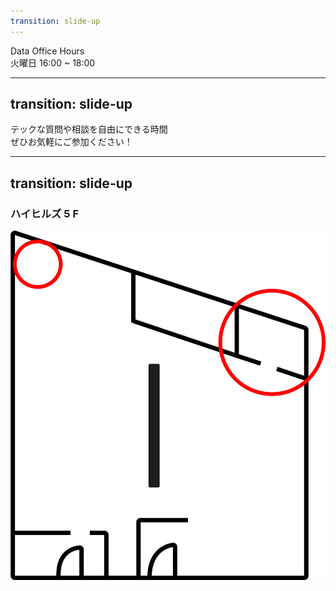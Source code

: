 ```yaml
---
transition: slide-up
---
```


<div className="text-[4.5rem] font-bold">Data Office Hours</div>
<div className="text-gray-500 text-[2rem]">火曜日 16:00 ~ 18:00</div>


---
transition: slide-up
---
<div className="text-[3.3rem] font-bold">
  テックな質問や相談を自由にできる時間
</div>
<div className="text-gray-500 text-[2rem]">
  ぜひお気軽にご参加ください！
</div>


---
transition: slide-up
---

### ハイヒルズ 5 F

<img src="./01.png" className="w-[500px] rounded-lg" />

